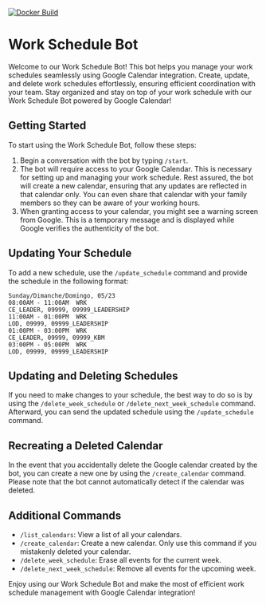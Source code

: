 [![Docker Build](https://github.com/thiagogpa/schedule_builder_bot/actions/workflows/docker-build.yml/badge.svg?branch=main)](https://github.com/thiagogpa/schedule_builder_bot/actions/workflows/docker-build.yml)


# Work Schedule Bot

Welcome to our Work Schedule Bot! This bot helps you manage your work schedules seamlessly using Google Calendar integration. Create, update, and delete work schedules effortlessly, ensuring efficient coordination with your team. Stay organized and stay on top of your work schedule with our Work Schedule Bot powered by Google Calendar!

## Getting Started

To start using the Work Schedule Bot, follow these steps:

1. Begin a conversation with the bot by typing `/start`.
2. The bot will require access to your Google Calendar. This is necessary for setting up and managing your work schedule. Rest assured, the bot will create a new calendar, ensuring that any updates are reflected in that calendar only. You can even share that calendar with your family members so they can be aware of your working hours.
3. When granting access to your calendar, you might see a warning screen from Google. This is a temporary message and is displayed while Google verifies the authenticity of the bot.

## Updating Your Schedule

To add a new schedule, use the `/update_schedule` command and provide the schedule in the following format:

    Sunday/Dimanche/Domingo, 05/23
    08:00AM - 11:00AM  WRK
    CE_LEADER, 09999, 09999_LEADERSHIP
    11:00AM - 01:00PM  WRK
    LOD, 09999, 09999_LEADERSHIP
    01:00PM - 03:00PM  WRK
    CE_LEADER, 09999, 09999_KBM
    03:00PM - 05:00PM  WRK
    LOD, 09999, 09999_LEADERSHIP


## Updating and Deleting Schedules

If you need to make changes to your schedule, the best way to do so is by using the `/delete_week_schedule` or `/delete_next_week_schedule` command. Afterward, you can send the updated schedule using the `/update_schedule` command.

## Recreating a Deleted Calendar

In the event that you accidentally delete the Google calendar created by the bot, you can create a new one by using the `/create_calendar` command. Please note that the bot cannot automatically detect if the calendar was deleted.

## Additional Commands

- `/list_calendars`: View a list of all your calendars.
- `/create_calendar`: Create a new calendar. Only use this command if you mistakenly deleted your calendar.
- `/delete_week_schedule`: Erase all events for the current week.
- `/delete_next_week_schedule`: Remove all events for the upcoming week.

Enjoy using our Work Schedule Bot and make the most of efficient work schedule management with Google Calendar integration!

